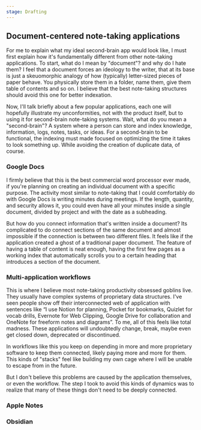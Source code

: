 ```yaml
---
stage: Drafting
---
```

## Document-centered note-taking applications

For me to explain what my ideal second-brain app would look like, I must first
explain how it's fundamentally different from other note-taking applications. To
start, what do I mean by "document"? and why do I hate them? I feel that a
document forces an ideology to the writer, that at its base is just a
skeuomorphic analogy of how (typically) letter-sized pieces of paper behave. You
physically store them in a folder, name them, give them table of contents and so
on. I believe that the best note-taking structures should avoid this one for
better indexation.

Now, I'll talk briefly about a few popular applications, each one will hopefully
illustrate my unconformities, not with the product itself, but to using it for
second-brain note-taking systems. Wait, what do you mean a "second-brain"? A
system where a person can store and index knowledge, information, logs, notes,
tasks, or ideas. For a second-brain to be functional, the indexing must made
focused on optimizing the time it takes to look something up. While avoiding the
creation of duplicate data, of course.

### Google Docs

I firmly believe that this is the best commercial word processor ever made, if
you're planning on creating an individual document with a specific purpose. The
activity most similar to note-taking that I could comfortably do with Google
Docs is writing minutes during meetings. If the length, quantity, and security
allows it, you could even have all your minutes inside a single document,
divided by project and with the date as a subheading.

But how do you connect information that's written inside a document? Its
complicated to do connect sections of the same document and almost impossible if
the connection is between two different files. It feels like if the application
created a ghost of a traditional paper document. The feature of having a table
of content is neat enough, having the first few pages as a working index that
automatically scrolls you to a certain heading that introduces a section of the
document.

### Multi-application workflows

This is where I believe most note-taking productivity obsessed goblins live.
They usually have complex systems of proprietary data structures. I've seen
people show off their interconnected web of application with sentences like “I
use Notion for planning, Pocket for bookmarks, Quizlet for vocab drills,
Evernote for Web Clipping, Google Drive for collaboration and OneNote for
freeform notes and diagrams”. To me, all of this feels like total madness. These
applications will undoubtedly change, break, maybe even get closed down,
deprecated or discontinued.

In workflows like this you keep on depending in more and more proprietary
software to keep them connected, likely paying more and more for them. This
kinds of "stacks" feel like building my own cage where I will be unable to
escape from in the future.

But I don't believe this problems are caused by the application themselves, or
even the workflow. The step I took to avoid this kinds of dynamics was to
realize that many of these things don't need to be deeply connected.

### Apple Notes

### Obsidian
